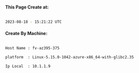 
   
#### This Page Create at:

```bash

2023-08-18 - 15:21:22 UTC

```

#### Create By Machine:

```bash

Host Name : fv-az395-375

platform  : Linux-5.15.0-1042-azure-x86_64-with-glibc2.35

Ip Local  : 10.1.1.9

```

